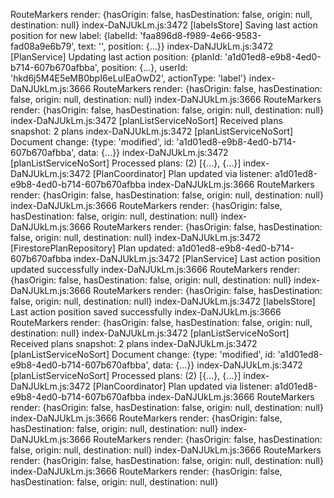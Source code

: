 RouteMarkers render: {hasOrigin: false, hasDestination: false, origin: null, destination: null}
index-DaNJUkLm.js:3472 [labelsStore] Saving last action position for new label: {labelId: 'faa896d8-f989-4e66-9583-fad08a9e6b79', text: '', position: {…}}
index-DaNJUkLm.js:3472 [PlanService] Updating last action position: {planId: 'a1d01ed8-e9b8-4ed0-b714-607b670afbba', position: {…}, userId: 'hkd6j5M4E5eMB0bpI6eLuIEaOwD2', actionType: 'label'}
index-DaNJUkLm.js:3666 RouteMarkers render: {hasOrigin: false, hasDestination: false, origin: null, destination: null}
index-DaNJUkLm.js:3666 RouteMarkers render: {hasOrigin: false, hasDestination: false, origin: null, destination: null}
index-DaNJUkLm.js:3472 [planListServiceNoSort] Received plans snapshot: 2 plans
index-DaNJUkLm.js:3472 [planListServiceNoSort] Document change: {type: 'modified', id: 'a1d01ed8-e9b8-4ed0-b714-607b670afbba', data: {…}}
index-DaNJUkLm.js:3472 [planListServiceNoSort] Processed plans: (2) [{…}, {…}]
index-DaNJUkLm.js:3472 [PlanCoordinator] Plan updated via listener: a1d01ed8-e9b8-4ed0-b714-607b670afbba
index-DaNJUkLm.js:3666 RouteMarkers render: {hasOrigin: false, hasDestination: false, origin: null, destination: null}
index-DaNJUkLm.js:3666 RouteMarkers render: {hasOrigin: false, hasDestination: false, origin: null, destination: null}
index-DaNJUkLm.js:3666 RouteMarkers render: {hasOrigin: false, hasDestination: false, origin: null, destination: null}
index-DaNJUkLm.js:3472 [FirestorePlanRepository] Plan updated: a1d01ed8-e9b8-4ed0-b714-607b670afbba
index-DaNJUkLm.js:3472 [PlanService] Last action position updated successfully
index-DaNJUkLm.js:3666 RouteMarkers render: {hasOrigin: false, hasDestination: false, origin: null, destination: null}
index-DaNJUkLm.js:3666 RouteMarkers render: {hasOrigin: false, hasDestination: false, origin: null, destination: null}
index-DaNJUkLm.js:3472 [labelsStore] Last action position saved successfully
index-DaNJUkLm.js:3666 RouteMarkers render: {hasOrigin: false, hasDestination: false, origin: null, destination: null}
index-DaNJUkLm.js:3472 [planListServiceNoSort] Received plans snapshot: 2 plans
index-DaNJUkLm.js:3472 [planListServiceNoSort] Document change: {type: 'modified', id: 'a1d01ed8-e9b8-4ed0-b714-607b670afbba', data: {…}}
index-DaNJUkLm.js:3472 [planListServiceNoSort] Processed plans: (2) [{…}, {…}]
index-DaNJUkLm.js:3472 [PlanCoordinator] Plan updated via listener: a1d01ed8-e9b8-4ed0-b714-607b670afbba
index-DaNJUkLm.js:3666 RouteMarkers render: {hasOrigin: false, hasDestination: false, origin: null, destination: null}
index-DaNJUkLm.js:3666 RouteMarkers render: {hasOrigin: false, hasDestination: false, origin: null, destination: null}
index-DaNJUkLm.js:3666 RouteMarkers render: {hasOrigin: false, hasDestination: false, origin: null, destination: null}
index-DaNJUkLm.js:3666 RouteMarkers render: {hasOrigin: false, hasDestination: false, origin: null, destination: null}
index-DaNJUkLm.js:3666 RouteMarkers render: {hasOrigin: false, hasDestination: false, origin: null, destination: null}